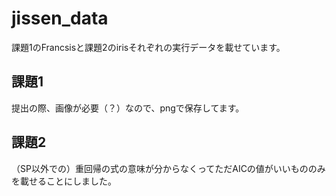 # jissen_data
課題1のFrancsisと課題2のirisそれぞれの実行データを載せています。
## 課題1
提出の際、画像が必要（？）なので、pngで保存してます。
## 課題2
（SP以外での）重回帰の式の意味が分からなくってただAICの値がいいもののみを載せることにしました。
